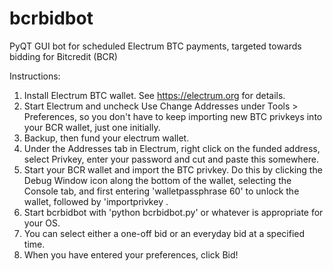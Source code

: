 # bcrbidbot

PyQT GUI bot for scheduled Electrum BTC payments, targeted towards bidding for Bitcredit (BCR)


Instructions:

1. Install Electrum BTC wallet. See https://electrum.org for details. 
2. Start Electrum and uncheck Use Change Addresses under Tools > Preferences, so you don't have to keep importing new BTC privkeys into your BCR wallet, just one initially.
3. Backup, then fund your electrum wallet.
4. Under the Addresses tab in Electrum, right click on the funded address, select Privkey, enter your password and cut and paste this somewhere.
5. Start your BCR wallet and import the BTC privkey. Do this by clicking the Debug Window icon along the bottom of the wallet, selecting the Console tab, and first entering 'walletpassphrase <yourpassphrase> 60' to unlock the wallet, followed by 'importprivkey <privkey>. 
6. Start bcrbidbot with 'python bcrbidbot.py' or whatever is appropriate for your OS.
7. You can select either a one-off bid or an everyday bid at a specified time.
8. When you have entered your preferences, click Bid!
